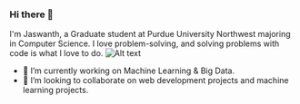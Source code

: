 ### Hi there 👋

I'm Jaswanth, a Graduate student at Purdue University Northwest majoring in Computer Science.
I love problem-solving, and solving problems with code is what I love to do.
![Alt text](https://i.imgur.com/m3rJOcD.jpg)


<!--
**Jaswanth19-596/Jaswanth19-596** is a ✨ _special_ ✨ repository because its `README.md` (this file) appears on your GitHub profile.
- 🌱 I’m currently learning 
- 🤔 I’m looking for help with ...
- 💬 Ask me about 
- 📫 How to reach me: ...
- 😄 Pronouns: ...
- ⚡ Fun fact: ...


Here are some ideas to get you started:
-->
- 🔭 I’m currently working on Machine Learning & Big Data.
- 👯 I’m looking to collaborate on web development projects and machine learning projects.

